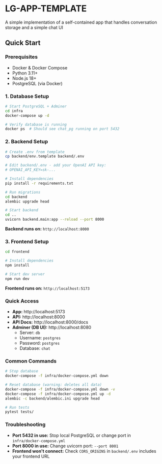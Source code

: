 # LG-APP-TEMPLATE

A simple implementation of a self-contained app that handles conversation storage and a simple chat UI

## Quick Start

### Prerequisites
- Docker & Docker Compose
- Python 3.11+
- Node.js 18+
- PostgreSQL (via Docker)

### 1. Database Setup

```bash
# Start PostgreSQL + Adminer
cd infra
docker-compose up -d

# Verify database is running
docker ps  # Should see chat_pg running on port 5432
```

### 2. Backend Setup

```bash
# Create .env from template
cp backend/env.template backend/.env

# Edit backend/.env - add your OpenAI API key:
# OPENAI_API_KEY=sk-...

# Install dependencies
pip install -r requirements.txt

# Run migrations
cd backend
alembic upgrade head

# Start backend
cd ..
uvicorn backend.main:app --reload --port 8000
```

**Backend runs on:** `http://localhost:8000`

### 3. Frontend Setup

```bash
cd frontend

# Install dependencies
npm install

# Start dev server
npm run dev
```

**Frontend runs on:** `http://localhost:5173`

### Quick Access

- **App:** http://localhost:5173
- **API:** http://localhost:8000
- **API Docs:** http://localhost:8000/docs
- **Adminer (DB UI):** http://localhost:8080
  - Server: `db`
  - Username: `postgres`
  - Password: `postgres`
  - Database: `chat`

### Common Commands

```bash
# Stop database
docker-compose -f infra/docker-compose.yml down

# Reset database (warning: deletes all data)
docker-compose -f infra/docker-compose.yml down -v
docker-compose -f infra/docker-compose.yml up -d
alembic -c backend/alembic.ini upgrade head

# Run tests
pytest tests/
```

### Troubleshooting

- **Port 5432 in use:** Stop local PostgreSQL or change port in `infra/docker-compose.yml`
- **Port 8000 in use:** Change uvicorn port: `--port 8001`
- **Frontend won't connect:** Check `CORS_ORIGINS` in `backend/.env` includes your frontend URL
